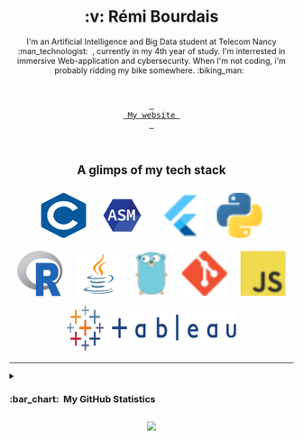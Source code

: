 <h1 align="center">:v:&nbsp;Rémi Bourdais </h1>


<p align="center">
I'm an Artificial Intelligence and Big Data student at Telecom Nancy :man_technologist: &nbsp;, currently in my 4th year of study. I'm interrested in immersive Web-application and cybersecurity. When I'm not coding, i'm probably ridding my bike somewhere. :biking_man: &nbsp;
</p>


<br>

<div align = center >

[<kbd> <br> My website <br> </kbd>][WWW]
</div>

<br>

<h2 align="center">A glimps of my tech stack</h2>

<p align="center">
	<img title="C" alt="C" src="image/C.png" width=80 height=80  style="vertical-align:down; margin:10px"/>
	<img title="ASM" alt="ASM" src="image/ASM.png" width=80 height=80 style="vertical-align:down; margin:10px"/>
	<img title="Flutter" alt="Flutter" src="image/flutter.png"  width=80 height=80 style="vertical-align:down; margin:10px"/>
	<img title="Python" alt="Python" src="image/python.png"  width=80 height=80 style="vertical-align:down; margin:10px"/>
	<img title="R" alt="R" src="image/r-lang.svg"   width=80 height=80 style="vertical-align:down; margin:10px"/>
	<img title="Java" alt="Java" src="image/Java.png"  width=80 height=80 style="vertical-align:down; margin:10px"/>
	<img title="golang" alt="Go" src="image/golang.png"  width=60 height=80 style="vertical-align:down; margin:10px"/>
	<img title="Git" alt="Git" src="image/git.png"   width=80 height=80 style="vertical-align:down; margin:10px"/>
	<img title="Javascript" alt="Javascript" src="image/javascript.png"  width=80 height=80 style="vertical-align:down; margin:10px"/>
	<br/>
	<img title="Tableau" alt="Tableau" src="image/tableau.svg" width="300" height=80 style="vertical-align:down; margin:4px"/>
</p>

---

<details>
  <summary><h3><b>:bar_chart: &nbsp;My GitHub Statistics</b></h3></summary>
  <br/>
    <p align="center">
        <img height="137px" src="https://github-readme-streak-stats.herokuapp.com/?user=rouxmi&hide_border=true&theme=dark" />
    </p>
    <p align="center">
        <img height="137px" src="https://github-readme-stats.vercel.app/api?username=rouxmi&hide_title=true&hide_border=true&show_icons=true&include_all_commits=true&count_private=true&line_height=21&theme=dark" /> <img height="137px" src="https://github-readme-stats.vercel.app/api/top-langs/?username=rouxmi&hide=html&hide_title=true&hide_border=true&layout=compact&langs_count=6&theme=dark&size_weight=0.5&count_weight=0" />
    </p>
	
	
</details>


<p align="center">
<img src="https://komarev.com/ghpvc/?username=rouxmi&style=plastic&label=Views"><img>
</p>


[WWW]: https://www.remi-bourdais.fr
